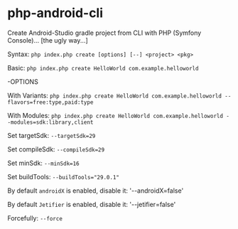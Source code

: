 # php-android-cli
Create Android-Studio gradle project  from CLI with PHP (Symfony Console)... [the ugly way...]

Syntax: `php index.php create [options] [--] <project> <pkg>`

Basic: `php index.php create HelloWorld com.example.helloworld`


-OPTIONS

With Variants: `php index.php create HelloWorld com.example.helloworld --flavors=free:type,paid:type`

With Modules: `php index.php create HelloWorld com.example.helloworld --modules=sdk:library,client`

Set targetSdk: `--targetSdk=29`

Set compileSdk: `--compileSdk=29`

Set minSdk: `--minSdk=16`

Set buildTools: `--buildTools="29.0.1"`

By default `androidX` is enabled, disable it: '--androidX=false'

By default `Jetifier` is enabled, disable it: '--jetifier=false'

Forcefully: `--force`
